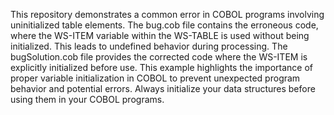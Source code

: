 This repository demonstrates a common error in COBOL programs involving uninitialized table elements. The bug.cob file contains the erroneous code, where the WS-ITEM variable within the WS-TABLE is used without being initialized. This leads to undefined behavior during processing. The bugSolution.cob file provides the corrected code where the WS-ITEM is explicitly initialized before use. This example highlights the importance of proper variable initialization in COBOL to prevent unexpected program behavior and potential errors.  Always initialize your data structures before using them in your COBOL programs.